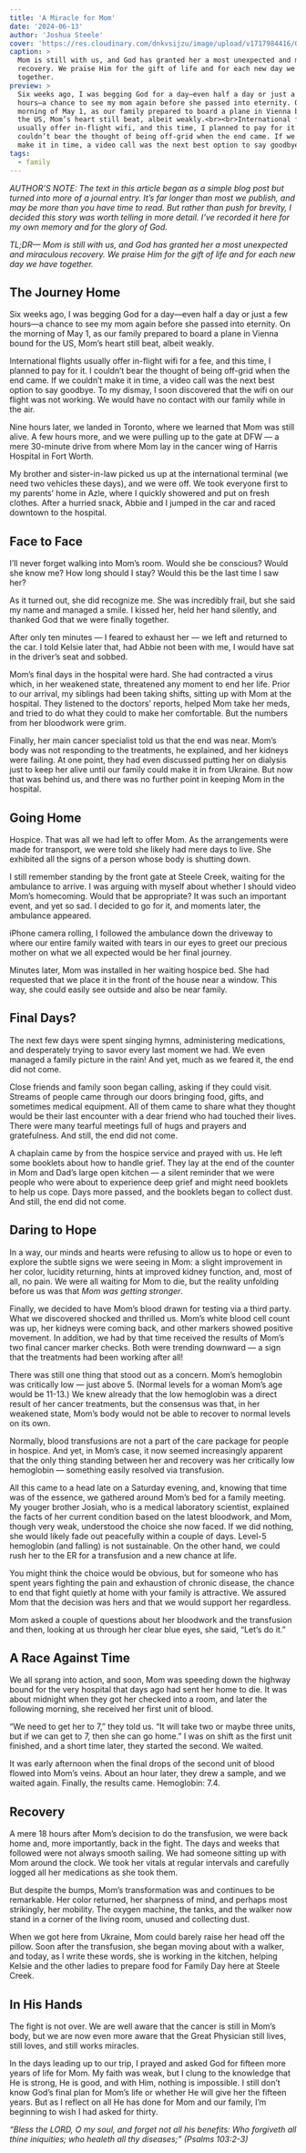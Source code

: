 ```yaml
---
title: 'A Miracle for Mom'
date: '2024-06-13'
author: 'Joshua Steele'
cover: 'https://res.cloudinary.com/dnkvsijzu/image/upload/v1717984416/OFReport/2024-06-13-a-miracle-for-mom/steele-clan-2024_iymwjk.jpg'
caption: >
  Mom is still with us, and God has granted her a most unexpected and miraculous
  recovery. We praise Him for the gift of life and for each new day we have
  together.
preview: >
  Six weeks ago, I was begging God for a day—even half a day or just a few
  hours—a chance to see my mom again before she passed into eternity. On the
  morning of May 1, as our family prepared to board a plane in Vienna bound for
  the US, Mom’s heart still beat, albeit weakly.<br><br>International flights
  usually offer in-flight wifi, and this time, I planned to pay for it. I
  couldn’t bear the thought of being off-grid when the end came. If we couldn’t
  make it in time, a video call was the next best option to say goodbye.
tags:
  - family
---
```


_AUTHOR’S NOTE: The text in this article began as a simple blog post but turned
into more of a journal entry. It’s far longer than most we publish, and may be
more than you have time to read. But rather than push for brevity, I decided
this story was worth telling in more detail. I’ve recorded it here for my own
memory and for the glory of God._

_TL;DR— Mom is still with us, and God has granted her a most unexpected and
miraculous recovery. We praise Him for the gift of life and for each new day we
have together._

<article-divider mb="6" />

## The Journey Home

Six weeks ago, I was begging God for a day—even half a day or just a few hours—a
chance to see my mom again before she passed into eternity. On the morning of
May 1, as our family prepared to board a plane in Vienna bound for the US, Mom’s
heart still beat, albeit weakly.

International flights usually offer in-flight wifi for a fee, and this time, I
planned to pay for it. I couldn’t bear the thought of being off-grid when the
end came. If we couldn’t make it in time, a video call was the next best option
to say goodbye. To my dismay, I soon discovered that the wifi on our flight was
not working. We would have no contact with our family while in the air.

Nine hours later, we landed in Toronto, where we learned that Mom was still
alive. A few hours more, and we were pulling up to the gate at DFW — a mere
30-minute drive from where Mom lay in the cancer wing of Harris Hospital in Fort
Worth.

My brother and sister-in-law picked us up at the international terminal (we need
two vehicles these days), and we were off. We took everyone first to my parents’
home in Azle, where I quickly showered and put on fresh clothes. After a hurried
snack, Abbie and I jumped in the car and raced downtown to the hospital.

## Face to Face

I’ll never forget walking into Mom’s room. Would she be conscious? Would she
know me? How long should I stay? Would this be the last time I saw her?

As it turned out, she did recognize me. She was incredibly frail, but she said
my name and managed a smile. I kissed her, held her hand silently, and thanked
God that we were finally together.

After only ten minutes — I feared to exhaust her — we left and returned to the
car. I told Kelsie later that, had Abbie not been with me, I would have sat in
the driver’s seat and sobbed.

Mom’s final days in the hospital were hard. She had contracted a virus which, in
her weakened state, threatened any moment to end her life. Prior to our arrival,
my siblings had been taking shifts, sitting up with Mom at the hospital. They
listened to the doctors’ reports, helped Mom take her meds, and tried to do what
they could to make her comfortable. But the numbers from her bloodwork were
grim.

Finally, her main cancer specialist told us that the end was near. Mom’s body
was not responding to the treatments, he explained, and her kidneys were
failing. At one point, they had even discussed putting her on dialysis just to
keep her alive until our family could make it in from Ukraine. But now that was
behind us, and there was no further point in keeping Mom in the hospital.

## Going Home

Hospice. That was all we had left to offer Mom. As the arrangements were made
for transport, we were told she likely had mere days to live. She exhibited all
the signs of a person whose body is shutting down.

I still remember standing by the front gate at Steele Creek, waiting for the
ambulance to arrive. I was arguing with myself about whether I should video
Mom’s homecoming. Would that be appropriate? It was such an important event, and
yet so sad. I decided to go for it, and moments later, the ambulance appeared.

iPhone camera rolling, I followed the ambulance down the driveway to where our
entire family waited with tears in our eyes to greet our precious mother on what
we all expected would be her final journey.

Minutes later, Mom was installed in her waiting hospice bed. She had requested
that we place it in the front of the house near a window. This way, she could
easily see outside and also be near family.

## Final Days?

The next few days were spent singing hymns, administering medications, and
desperately trying to savor every last moment we had. We even managed a family
picture in the rain! And yet, much as we feared it, the end did not come.

Close friends and family soon began calling, asking if they could visit. Streams
of people came through our doors bringing food, gifts, and sometimes medical
equipment. All of them came to share what they thought would be their last
encounter with a dear friend who had touched their lives. There were many
tearful meetings full of hugs and prayers and gratefulness. And still, the end
did not come.

A chaplain came by from the hospice service and prayed with us. He left some
booklets about how to handle grief. They lay at the end of the counter in Mom
and Dad’s large open kitchen — a silent reminder that we were people who were
about to experience deep grief and might need booklets to help us cope. Days
more passed, and the booklets began to collect dust. And still, the end did not
come.

## Daring to Hope

In a way, our minds and hearts were refusing to allow us to hope or even to
explore the subtle signs we were seeing in Mom: a slight improvement in her
color, lucidity returning, hints at improved kidney function, and, most of all,
no pain. We were all waiting for Mom to die, but the reality unfolding before us
was that _Mom was getting stronger_.

Finally, we decided to have Mom’s blood drawn for testing via a third party.
What we discovered shocked and thrilled us. Mom’s white blood cell count was up,
her kidneys were coming back, and other markers showed positive movement. In
addition, we had by that time received the results of Mom’s two final cancer
marker checks. Both were trending downward — a sign that the treatments had been
working after all!

There was still one thing that stood out as a concern. Mom’s hemoglobin was
critically low — just above 5. (Normal levels for a woman Mom’s age would be
11-13.) We knew already that the low hemoglobin was a direct result of her
cancer treatments, but the consensus was that, in her weakened state, Mom’s body
would not be able to recover to normal levels on its own.

Normally, blood transfusions are not a part of the care package for people in
hospice. And yet, in Mom’s case, it now seemed increasingly apparent that the
only thing standing between her and recovery was her critically low hemoglobin —
something easily resolved via transfusion.

All this came to a head late on a Saturday evening, and, knowing that time was
of the essence, we gathered around Mom’s bed for a family meeting. My youger
brother Josiah, who is a medical laboratory scientist, explained the facts of
her current condition based on the latest bloodwork, and Mom, though very weak,
understood the choice she now faced. If we did nothing, she would likely fade
out peacefully within a couple of days. Level-5 hemoglobin (and falling) is not
sustainable. On the other hand, we could rush her to the ER for a transfusion
and a new chance at life.

You might think the choice would be obvious, but for someone who has spent years
fighting the pain and exhaustion of chronic disease, the chance to end that
fight quietly at home with your family is attractive. We assured Mom that the
decision was hers and that we would support her regardless.

Mom asked a couple of questions about her bloodwork and the transfusion and
then, looking at us through her clear blue eyes, she said, “Let’s do it.”

## A Race Against Time

We all sprang into action, and soon, Mom was speeding down the highway bound for
the very hospital that days ago had sent her home to die. It was about midnight
when they got her checked into a room, and later the following morning, she
received her first unit of blood.

“We need to get her to 7,” they told us. “It will take two or maybe three units,
but if we can get to 7, then she can go home.” I was on shift as the first unit
finished, and a short time later, they started the second. We waited.

It was early afternoon when the final drops of the second unit of blood flowed
into Mom’s veins. About an hour later, they drew a sample, and we waited again.
Finally, the results came. Hemoglobin: 7.4.

## Recovery

A mere 18 hours after Mom’s decision to do the transfusion, we were back home
and, more importantly, back in the fight. The days and weeks that followed were
not always smooth sailing. We had someone sitting up with Mom around the clock.
We took her vitals at regular intervals and carefully logged all her medications
as she took them.

But despite the bumps, Mom’s transformation was and continues to be remarkable.
Her color returned, her sharpness of mind, and perhaps most strikingly, her
mobility. The oxygen machine, the tanks, and the walker now stand in a corner of
the living room, unused and collecting dust.

When we got here from Ukraine, Mom could barely raise her head off the pillow.
Soon after the transfusion, she began moving about with a walker, and today, as
I write these words, she is working in the kitchen, helping Kelsie and the other
ladies to prepare food for Family Day here at Steele Creek.

## In His Hands

The fight is not over. We are well aware that the cancer is still in Mom’s body,
but we are now even more aware that the Great Physician still lives, still
loves, and still works miracles.

In the days leading up to our trip, I prayed and asked God for fifteen more
years of life for Mom. My faith was weak, but I clung to the knowledge that He
is strong, He is good, and with Him, nothing is impossible. I still don’t know
God’s final plan for Mom’s life or whether He will give her the fifteen years.
But as I reflect on all He has done for Mom and our family, I’m beginning to
wish I had asked for thirty.

_“Bless the LORD, O my soul, and forget not all his benefits: Who forgiveth all
thine iniquities; who healeth all thy diseases;” (Psalms 103:2-3)_

<article-image publicId="OFReport/2024-06-13-a-miracle-for-mom/steele-grandkids-2024_jbwdal" width="768" caption="Nana and Granddad together with their 19 grandchildren" />

